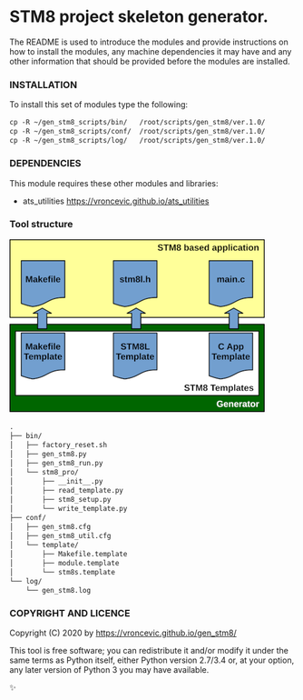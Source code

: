 # STM8 project skeleton generator.

The README is used to introduce the modules and provide instructions on
how to install the modules, any machine dependencies it may have and any
other information that should be provided before the modules are installed.

### INSTALLATION

To install this set of modules type the following:

```
cp -R ~/gen_stm8_scripts/bin/   /root/scripts/gen_stm8/ver.1.0/
cp -R ~/gen_stm8_scripts/conf/  /root/scripts/gen_stm8/ver.1.0/
cp -R ~/gen_stm8_scripts/log/   /root/scripts/gen_stm8/ver.1.0/
```

### DEPENDENCIES

This module requires these other modules and libraries:

* ats_utilities https://vroncevic.github.io/ats_utilities

### Tool structure

![alt tag](https://raw.githubusercontent.com/vroncevic/gen_stm8/dev/python-tool-docs/gen_stm8.png)

```
.
├── bin/
│   ├── factory_reset.sh
│   ├── gen_stm8.py
│   ├── gen_stm8_run.py
│   └── stm8_pro/
│       ├── __init__.py
│       ├── read_template.py
│       ├── stm8_setup.py
│       └── write_template.py
├── conf/
│   ├── gen_stm8.cfg
│   ├── gen_stm8_util.cfg
│   └── template/
│       ├── Makefile.template
│       ├── module.template
│       └── stm8s.template
└── log/
    └── gen_stm8.log

```

### COPYRIGHT AND LICENCE

Copyright (C) 2020 by https://vroncevic.github.io/gen_stm8/

This tool is free software; you can redistribute it and/or modify
it under the same terms as Python itself, either Python version 2.7/3.4 or,
at your option, any later version of Python 3 you may have available.

:sparkles:
